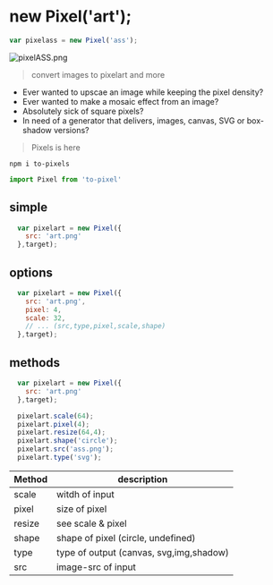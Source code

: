 # new Pixel('art');

```js
var pixelass = new Pixel('ass');
```

![pixelASS.png](https://raw.githubusercontent.com/pixelass/to-pixels/master/pixelASS.png)

> convert images to pixelart and more

* Ever wanted to upscae an image while keeping the pixel density?
* Ever wanted to make a mosaic effect from an image?
* Absolutely sick of square pixels?
* In need of a generator that delivers, images, canvas, SVG or box-shadow versions?

> Pixels is here

```shell
npm i to-pixels
```

```js
import Pixel from 'to-pixel'
```

## simple
```js
  var pixelart = new Pixel({
    src: 'art.png'
  },target);
```

## options
```js
  var pixelart = new Pixel({
    src: 'art.png',
    pixel: 4,
    scale: 32,
    // ... (src,type,pixel,scale,shape)
  },target);
```

## methods 
```js
  var pixelart = new Pixel({
    src: 'art.png'
  },target);

  pixelart.scale(64);
  pixelart.pixel(4);
  pixelart.resize(64,4);
  pixelart.shape('circle');
  pixelart.src('ass.png');
  pixelart.type('svg');
```


| Method        | description                              |
| ------------- | ---------------------------------------- |
| scale         | witdh of input                           |
| pixel         | size of pixel                            |
| resize        | see scale & pixel                        |
| shape         | shape of pixel  (circle, undefined)      |
| type          | type of output  (canvas, svg,img,shadow) |
| src           | image-src of input                       |


